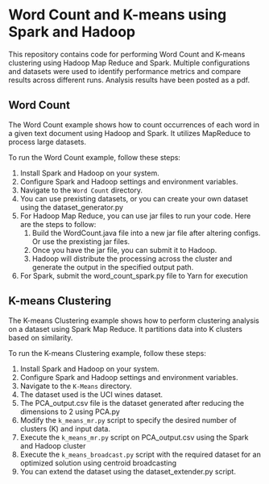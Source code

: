 # Word Count and K-means using Spark and Hadoop

This repository contains code for performing Word Count and K-means clustering using Hadoop Map Reduce and Spark. Multiple configurations and datasets were used to identify performance metrics and compare results across different runs. 
Analysis results have been posted as a pdf. 

## Word Count

The Word Count example shows how to count occurrences of each word in a given text document using Hadoop and Spark. It utilizes MapReduce to process large datasets.

To run the Word Count example, follow these steps:

1. Install Spark and Hadoop on your system.
2. Configure Spark and Hadoop settings and environment variables.
3. Navigate to the `Word Count` directory.
4. You can use prexisting datasets, or you can create your own dataset using the dataset_generator.py
5. For Hadoop Map Reduce, you can use jar files to run your code. Here are the steps to follow:
    1. Build the WordCount.java file into a new jar file after altering configs. Or use the prexisting jar files. 
    2. Once you have the jar file, you can submit it to Hadoop.
    3. Hadoop will distribute the processing across the cluster and generate the output in the specified output path.
6. For Spark, submit the word_count_spark.py file to Yarn for execution

## K-means Clustering

The K-means Clustering example shows how to perform clustering analysis on a dataset using Spark Map Reduce. It partitions data into K clusters based on similarity.

To run the K-means Clustering example, follow these steps:

1. Install Spark and Hadoop on your system.
2. Configure Spark and Hadoop settings and environment variables.
3. Navigate to the `K-Means` directory.
4. The dataset used is the UCI wines dataset. 
5. The PCA_output.csv file is the dataset generated after reducing the dimensions to 2 using PCA.py
6. Modify the `k_means_mr.py` script to specify the desired number of clusters (K) and input data.
7. Execute the `k_means_mr.py` script on PCA_output.csv using the Spark and Hadoop cluster 
8. Execute the `k_means_broadcast.py` script with the required dataset for an optimized solution using centroid broadcasting
8. You can extend the dataset using the dataset_extender.py script. 

